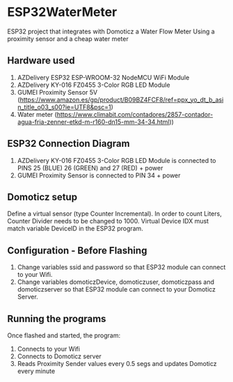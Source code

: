 # ESP32WaterMeter

ESP32 project that integrates with Domoticz a Water Flow Meter Using a proximity sensor and a cheap water meter

## Hardware used

1. AZDelivery ESP32 ESP-WROOM-32 NodeMCU  WiFi Module
2. AZDelivery KY-016 FZ0455 3-Color RGB LED Module 
3. GUMEI Proximity Sensor 5V  (https://www.amazon.es/gp/product/B09BZ4FCF8/ref=ppx_yo_dt_b_asin_title_o03_s00?ie=UTF8&psc=1)
4. Water meter (https://www.climabit.com/contadores/2857-contador-agua-fria-zenner-etkd-m-r160-dn15-mm-34-34.html))

## ESP32 Connection Diagram

1. AZDelivery KY-016 FZ0455 3-Color RGB LED Module is connected to PINS 25 (BLUE) 26 (GREEN) and 27 (RED) + power
2. GUMEI Proximity Sensor is connected to PIN 34 + power

## Domoticz setup

Define a virtual sensor (type Counter Incremental). In order to count Liters, Counter Divider needs to be changed to 1000. Virtual Device IDX must match variable DeviceID in the ESP32 program.

## Configuration - Before Flashing

1. Change variables ssid and password so that ESP32 module can connect to your Wifi.
2. Change variables domoticzDevice, domoticzuser, domoticzpass and domoticzserver  so that ESP32 module can connect to your Domoticz Server.

## Running the programs

Once flashed and started, the program:

1. Connects to your Wifi
2. Connects to Domoticz server
3. Reads Proximity Sender values every 0.5 segs and updates Domoticz every minute




